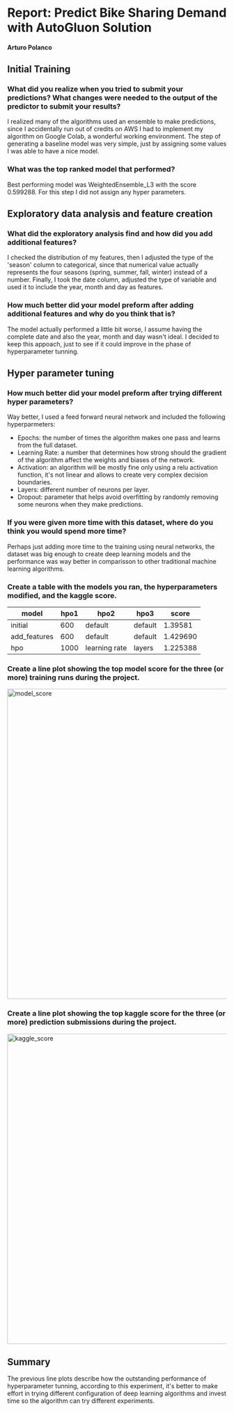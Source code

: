 # Report: Predict Bike Sharing Demand with AutoGluon Solution
#### Arturo Polanco

## Initial Training
### What did you realize when you tried to submit your predictions? What changes were needed to the output of the predictor to submit your results?
I realized many of the algorithms used an ensemble to make predictions, since I accidentally run out of credits on AWS I had to implement my algorithm on Google Colab, a wonderful working environment. The step of generating a baseline model was very simple, just by assigning some values I was able to have a nice model. 

### What was the top ranked model that performed?
Best performing model was WeightedEnsemble_L3 with the score 0.599288. For this step I did not assign any hyper parameters. 

## Exploratory data analysis and feature creation
### What did the exploratory analysis find and how did you add additional features?
I checked the distribution of my features, then I adjusted the type of the 'season' column to categorical, since that numerical value actually represents the four seasons (spring, summer, fall, winter) instead of a number. Finally, I took the date column, adjusted the type of variable and used it to include the year, month and day as features.  

### How much better did your model preform after adding additional features and why do you think that is?
The model actually performed a little bit worse, I assume having the complete date and also the year, month and day wasn't ideal. I decided to keep this appoach, just to see if it could improve in the phase of hyperparameter tunning.

## Hyper parameter tuning
### How much better did your model preform after trying different hyper parameters?
Way better, I used a feed forward neural network and included the following hyperparmeters:
- Epochs: the number of times the algorithm makes one pass and learns from the full dataset. 
- Learning Rate: a number that determines how strong should the gradient of the algorithm affect the weights and biases of the network.
- Activation: an algorithm will be mostly fine only using a relu activation function, it's not linear and allows to create very complex decision boundaries.
- Layers: different number of neurons per layer.
- Dropout: parameter that helps avoid overfitting by randomly removing some neurons when they make predictions.

### If you were given more time with this dataset, where do you think you would spend more time?
Perhaps just adding more time to the training using neural networks, the dataset was big enough to create deep learning models and the performance was way better in comparisson to other traditional machine learning algorithms.

### Create a table with the models you ran, the hyperparameters modified, and the kaggle score.
|model|hpo1|hpo2|hpo3|score|
|--|--|--|--|--|
|initial|600|default|default|1.39581|
|add_features|600|default|default|1.429690|
|hpo|1000|learning rate|layers|1.225388|

### Create a line plot showing the top model score for the three (or more) training runs during the project.

<img width="712" alt="model_score" src="https://user-images.githubusercontent.com/16232171/151698968-97ebf405-1fe7-4dff-8ac7-ca9cd4883957.png">

### Create a line plot showing the top kaggle score for the three (or more) prediction submissions during the project.


<img width="712" alt="kaggle_score" src="https://user-images.githubusercontent.com/16232171/151698957-90e5d22e-4bd4-46e3-85f6-f1aa0c0d09b2.png">

## Summary
The previous line plots describe how the outstanding performance of hyperparameter tunning, according to this experiment, it's better to make effort in trying different configuration of deep learning algorithms and invest time so the algorithm can try different experiments.
